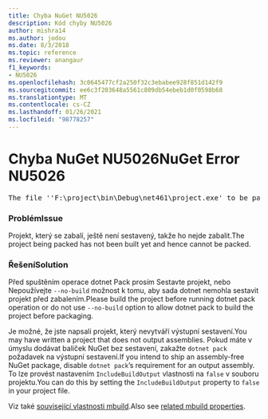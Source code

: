 ```yaml
---
title: Chyba NuGet NU5026
description: Kód chyby NU5026
author: mishra14
ms.author: jodou
ms.date: 8/3/2018
ms.topic: reference
ms.reviewer: anangaur
f1_keywords:
- NU5026
ms.openlocfilehash: 3c0645477cf2a250f32c3ebabee928f851d142f9
ms.sourcegitcommit: ee6c3f203648a5561c809db54ebeb1d0f0598b68
ms.translationtype: MT
ms.contentlocale: cs-CZ
ms.lasthandoff: 01/26/2021
ms.locfileid: "98778257"
---
```

# <a name="nuget-error-nu5026"></a><span data-ttu-id="a144e-103">Chyba NuGet NU5026</span><span class="sxs-lookup"><span data-stu-id="a144e-103">NuGet Error NU5026</span></span>
<pre>The file ''F:\project\bin\Debug\net461\project.exe' to be packed was not found on disk.</pre>

### <a name="issue"></a><span data-ttu-id="a144e-104">Problém</span><span class="sxs-lookup"><span data-stu-id="a144e-104">Issue</span></span>

<span data-ttu-id="a144e-105">Projekt, který se zabalí, ještě není sestavený, takže ho nejde zabalit.</span><span class="sxs-lookup"><span data-stu-id="a144e-105">The project being packed has not been built yet and hence cannot be packed.</span></span>


### <a name="solution"></a><span data-ttu-id="a144e-106">Řešení</span><span class="sxs-lookup"><span data-stu-id="a144e-106">Solution</span></span>

<span data-ttu-id="a144e-107">Před spuštěním operace dotnet Pack prosím Sestavte projekt, nebo Nepoužívejte `--no-build` možnost k tomu, aby sada dotnet nemohla sestavit projekt před zabalením.</span><span class="sxs-lookup"><span data-stu-id="a144e-107">Please build the project before running dotnet pack operation or do not use `--no-build` option to allow dotnet pack to build the project before packaging.</span></span>

<span data-ttu-id="a144e-108">Je možné, že jste napsali projekt, který nevytváří výstupní sestavení.</span><span class="sxs-lookup"><span data-stu-id="a144e-108">You may have written a project that does not output assemblies.</span></span> <span data-ttu-id="a144e-109">Pokud máte v úmyslu dodávat balíček NuGet bez sestavení, zakažte `dotnet pack` požadavek na výstupní sestavení.</span><span class="sxs-lookup"><span data-stu-id="a144e-109">If you intend to ship an assembly-free NuGet package, disable `dotnet pack`’s requirement for an output assembly.</span></span> <span data-ttu-id="a144e-110">To lze provést nastavením `IncludeBuildOutput` vlastnosti na `false` v souboru projektu.</span><span class="sxs-lookup"><span data-stu-id="a144e-110">You can do this by setting the `IncludeBuildOutput` property to `false` in your project file.</span></span>

<span data-ttu-id="a144e-111">Viz také [související vlastnosti mbuild](../msbuild-targets.md#output-assemblies).</span><span class="sxs-lookup"><span data-stu-id="a144e-111">Also see [related mbuild properties](../msbuild-targets.md#output-assemblies).</span></span>

